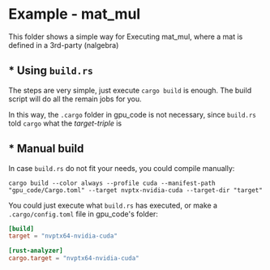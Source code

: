 # Example - mat_mul

This folder shows a simple way for Executing mat_mul, where a mat is defined in a 3rd-party (nalgebra)

## * Using `build.rs`

The steps are very simple, just execute `cargo build` is enough. The build script will do all the remain jobs for you.

In this way, the `.cargo` folder in gpu_code is not necessary, since `build.rs` told `cargo` what the *target-triple* is

## * Manual build

In case `build.rs` do not fit your needs, you could compile manually:

```
cargo build --color always --profile cuda --manifest-path "gpu_code/Cargo.toml" --target nvptx-nvidia-cuda --target-dir "target"
```

You could just execute what `build.rs` has executed, or make a `.cargo/config.toml` file in gpu_code's folder:

```toml
[build]
target = "nvptx64-nvidia-cuda"

[rust-analyzer]
cargo.target = "nvptx64-nvidia-cuda"
```

